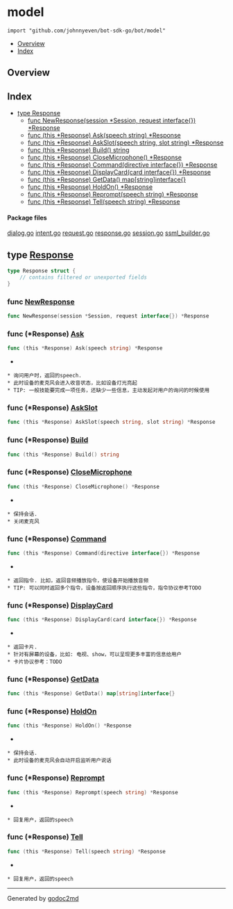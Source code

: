 

# model
`import "github.com/johnnyeven/bot-sdk-go/bot/model"`

* [Overview](#pkg-overview)
* [Index](#pkg-index)

## <a name="pkg-overview">Overview</a>



## <a name="pkg-index">Index</a>
* [type Response](#Response)
  * [func NewResponse(session *Session, request interface{}) *Response](#NewResponse)
  * [func (this *Response) Ask(speech string) *Response](#Response.Ask)
  * [func (this *Response) AskSlot(speech string, slot string) *Response](#Response.AskSlot)
  * [func (this *Response) Build() string](#Response.Build)
  * [func (this *Response) CloseMicrophone() *Response](#Response.CloseMicrophone)
  * [func (this *Response) Command(directive interface{}) *Response](#Response.Command)
  * [func (this *Response) DisplayCard(card interface{}) *Response](#Response.DisplayCard)
  * [func (this *Response) GetData() map[string]interface{}](#Response.GetData)
  * [func (this *Response) HoldOn() *Response](#Response.HoldOn)
  * [func (this *Response) Reprompt(speech string) *Response](#Response.Reprompt)
  * [func (this *Response) Tell(speech string) *Response](#Response.Tell)


#### <a name="pkg-files">Package files</a>
[dialog.go](/src/github.com/johnnyeven/bot-sdk-go/bot/model/dialog.go) [intent.go](/src/github.com/johnnyeven/bot-sdk-go/bot/model/intent.go) [request.go](/src/github.com/johnnyeven/bot-sdk-go/bot/model/request.go) [response.go](/src/github.com/johnnyeven/bot-sdk-go/bot/model/response.go) [session.go](/src/github.com/johnnyeven/bot-sdk-go/bot/model/session.go) [ssml_builder.go](/src/github.com/johnnyeven/bot-sdk-go/bot/model/ssml_builder.go) 






## <a name="Response">type</a> [Response](/src/target/response.go?s=127:222#L10)
``` go
type Response struct {
    // contains filtered or unexported fields
}
```






### <a name="NewResponse">func</a> [NewResponse](/src/target/response.go?s=224:289#L16)
``` go
func NewResponse(session *Session, request interface{}) *Response
```




### <a name="Response.Ask">func</a> (\*Response) [Ask](/src/target/response.go?s=642:692#L30)
``` go
func (this *Response) Ask(speech string) *Response
```
*


	* 询问用户时，返回的speech.
	* 此时设备的麦克风会进入收音状态，比如设备灯光亮起
	* TIP: 一般技能要完成一项任务，还缺少一些信息，主动发起对用户的询问的时候使用




### <a name="Response.AskSlot">func</a> (\*Response) [AskSlot](/src/target/response.go?s=745:812#L36)
``` go
func (this *Response) AskSlot(speech string, slot string) *Response
```



### <a name="Response.Build">func</a> (\*Response) [Build](/src/target/response.go?s=2427:2463#L111)
``` go
func (this *Response) Build() string
```



### <a name="Response.CloseMicrophone">func</a> (\*Response) [CloseMicrophone](/src/target/response.go?s=2325:2374#L106)
``` go
func (this *Response) CloseMicrophone() *Response
```
*


	* 保持会话.
	* 关闭麦克风




### <a name="Response.Command">func</a> (\*Response) [Command](/src/target/response.go?s=1774:1836#L79)
``` go
func (this *Response) Command(directive interface{}) *Response
```
*


	* 返回指令. 比如，返回音频播放指令，使设备开始播放音频
	* TIP: 可以同时返回多个指令，设备按返回顺序执行这些指令，指令协议参考TODO




### <a name="Response.DisplayCard">func</a> (\*Response) [DisplayCard](/src/target/response.go?s=1472:1533#L69)
``` go
func (this *Response) DisplayCard(card interface{}) *Response
```
*


	* 返回卡片.
	* 针对有屏幕的设备，比如: 电视、show，可以呈现更多丰富的信息给用户
	* 卡片协议参考：TODO




### <a name="Response.GetData">func</a> (\*Response) [GetData](/src/target/response.go?s=2994:3048#L137)
``` go
func (this *Response) GetData() map[string]interface{}
```



### <a name="Response.HoldOn">func</a> (\*Response) [HoldOn](/src/target/response.go?s=2183:2223#L97)
``` go
func (this *Response) HoldOn() *Response
```
*


	* 保持会话.
	* 此时设备的麦克风会自动开启监听用户说话




### <a name="Response.Reprompt">func</a> (\*Response) [Reprompt](/src/target/response.go?s=1150:1205#L57)
``` go
func (this *Response) Reprompt(speech string) *Response
```
*


	* 回复用户，返回的speech




### <a name="Response.Tell">func</a> (\*Response) [Tell](/src/target/response.go?s=983:1034#L49)
``` go
func (this *Response) Tell(speech string) *Response
```
*


	* 回复用户，返回的speech








- - -
Generated by [godoc2md](http://godoc.org/github.com/davecheney/godoc2md)
